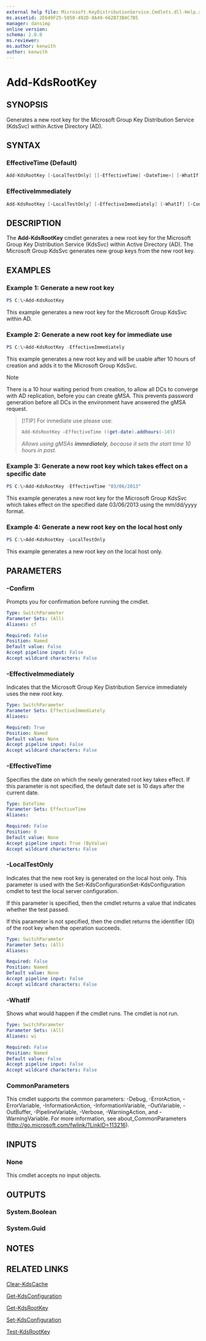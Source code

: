 ```yaml
---
external help file: Microsoft.KeyDistributionService.Cmdlets.dll-Help.xml
ms.assetid: 2E649F25-5050-492D-8A49-662B73B4C7B5
manager: dansimp
online version: 
schema: 2.0.0
ms.reviewer:
ms.author: kenwith
author: kenwith
---
```


# Add-KdsRootKey

## SYNOPSIS
Generates a new root key for the Microsoft Group Key Distribution Service (KdsSvc) within Active Directory (AD).

## SYNTAX

### EffectiveTime (Default)
```powershell
Add-KdsRootKey [-LocalTestOnly] [[-EffectiveTime] <DateTime>] [-WhatIf] [-Confirm] [<CommonParameters>]
```

### EffectiveImmediately
```powershell
Add-KdsRootKey [-LocalTestOnly] [-EffectiveImmediately] [-WhatIf] [-Confirm] [<CommonParameters>]
```

## DESCRIPTION
The **Add-KdsRootKey** cmdlet generates a new root key for the Microsoft Group Key Distribution Service (KdsSvc) within Active Directory (AD).
The Microsoft Group KdsSvc generates new group keys from the new root key.

## EXAMPLES

### Example 1: Generate a new root key
```powershell
PS C:\>Add-KdsRootKey
```

This example generates a new root key for the Microsoft Group KdsSvc within AD.

### Example 2: Generate a new root key for immediate use
```powershell
PS C:\>Add-KdsRootKey -EffectiveImmediately
```

This example generates a new root key and will be usable after 10 hours of creation and adds it to the Microsoft Group KdsSvc.

>[!NOTE]
>There is a 10 hour waiting period from creation, to allow all DCs to converge with AD replication, before you can create gMSA. This prevents password generation before all DCs in the environment have answered the gMSA request.

>[!TIP] For inmediate use please use:
>```Powershell 
>Add-KdsRootKey –EffectiveTime ((get-date).addhours(-10))  
>``` 
>*Allows using gMSAs **immediately**, because it sets the start time 10 hours in past.*

### Example 3: Generate a new root key which takes effect on a specific date
```powershell
PS C:\>Add-KdsRootKey -EffectiveTime "03/06/2013"
```

This example generates a new root key for the Microsoft Group KdsSvc which takes effect on the specified date 03/06/2013 using the mm/dd/yyyy format.

### Example 4: Generate a new root key on the local host only
```powershell
PS C:\>Add-KdsRootKey -LocalTestOnly
```

This example generates a new root key on the local host only.

## PARAMETERS

### -Confirm
Prompts you for confirmation before running the cmdlet.

```yaml
Type: SwitchParameter
Parameter Sets: (All)
Aliases: cf

Required: False
Position: Named
Default value: False
Accept pipeline input: False
Accept wildcard characters: False
```

### -EffectiveImmediately
Indicates that the Microsoft Group Key Distribution Service immediately uses the new root key.

```yaml
Type: SwitchParameter
Parameter Sets: EffectiveImmediately
Aliases: 

Required: True
Position: Named
Default value: None
Accept pipeline input: False
Accept wildcard characters: False
```

### -EffectiveTime
Specifies the date on which the newly generated root key takes effect.
If this parameter is not specified, the default date set is 10 days after the current date.

```yaml
Type: DateTime
Parameter Sets: EffectiveTime
Aliases: 

Required: False
Position: 0
Default value: None
Accept pipeline input: True (ByValue)
Accept wildcard characters: False
```

### -LocalTestOnly
Indicates that the new root key is generated on the local host only.
This parameter is used with the Set-KdsConfigurationSet-KdsConfiguration cmdlet to test the local server configuration. 

If this parameter is specified, then the cmdlet returns a value that indicates whether the test passed. 

If this parameter is not specified, then the cmdlet returns the identifier (ID) of the root key when the operation succeeds.

```yaml
Type: SwitchParameter
Parameter Sets: (All)
Aliases: 

Required: False
Position: Named
Default value: None
Accept pipeline input: False
Accept wildcard characters: False
```

### -WhatIf
Shows what would happen if the cmdlet runs.
The cmdlet is not run.

```yaml
Type: SwitchParameter
Parameter Sets: (All)
Aliases: wi

Required: False
Position: Named
Default value: False
Accept pipeline input: False
Accept wildcard characters: False
```

### CommonParameters
This cmdlet supports the common parameters: -Debug, -ErrorAction, -ErrorVariable, -InformationAction, -InformationVariable, -OutVariable, -OutBuffer, -PipelineVariable, -Verbose, -WarningAction, and -WarningVariable. For more information, see about_CommonParameters (http://go.microsoft.com/fwlink/?LinkID=113216).

## INPUTS

### None
This cmdlet accepts no input objects.

## OUTPUTS

### System.Boolean

### System.Guid

## NOTES

## RELATED LINKS

[Clear-KdsCache](./Clear-KdsCache.md)

[Get-KdsConfiguration](./Get-KdsConfiguration.md)

[Get-KdsRootKey](./Get-KdsRootKey.md)

[Set-KdsConfiguration](./Set-KdsConfiguration.md)

[Test-KdsRootKey](./Test-KdsRootKey.md)

